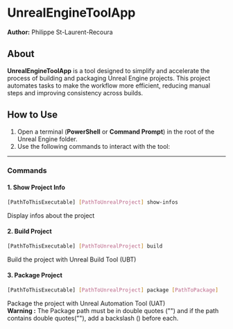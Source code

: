 # UnrealEngineToolApp

**Author:** Philippe St-Laurent-Recoura  

## About  

**UnrealEngineToolApp** is a tool designed to simplify and accelerate the process of building and packaging Unreal Engine projects. This project automates tasks to make the workflow more efficient, reducing manual steps and improving consistency across builds.  

## How to Use  

1. Open a terminal (**PowerShell** or **Command Prompt**) in the root of the Unreal Engine folder.  
2. Use the following commands to interact with the tool:  

---

### Commands  

#### 1. Show Project Info  
```sh
[PathToThisExecutable] [PathToUnrealProject] show-infos
```
Display infos about the project

#### 2. Build Project
```sh
[PathToThisExecutable] [PathToUnrealProject] build
```
Build the project with Unreal Build Tool (UBT)

#### 3. Package Project
```sh
[PathToThisExecutable] [PathToUnrealProject] package [PathToPackage]
```
Package the project with Unreal Automation Tool (UAT)  
**Warning :** The Package path must be in double quotes ("") and if the path contains double quotes(""), add a backslash (\) before each.